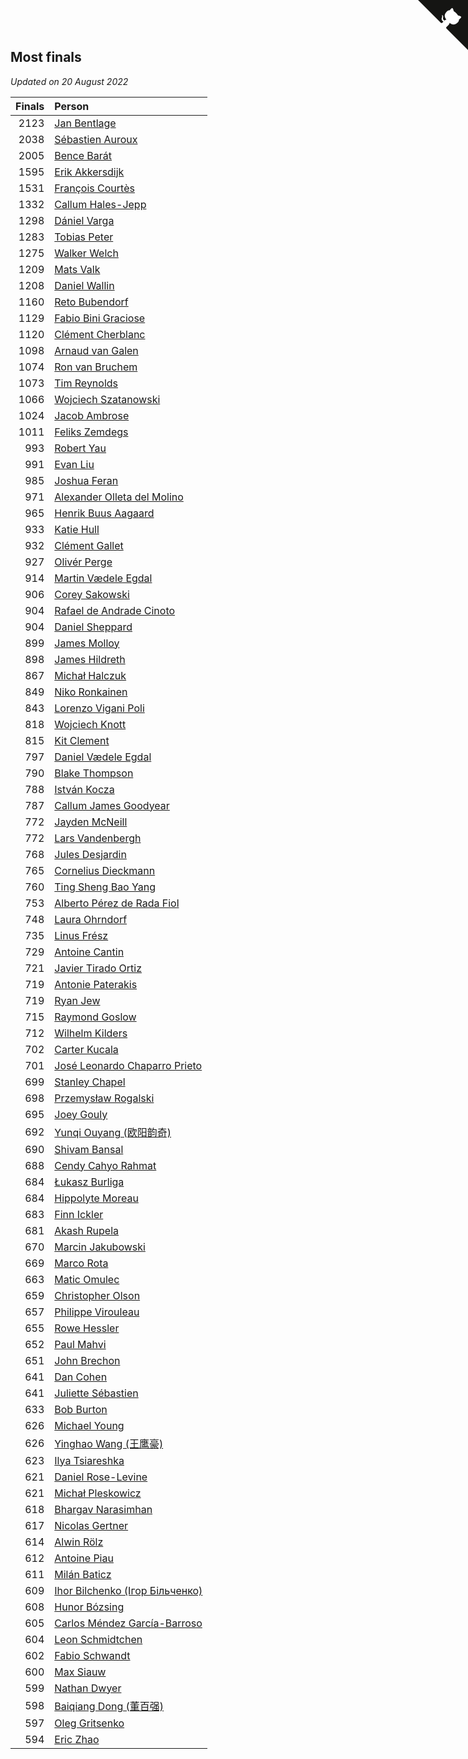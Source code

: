 ## Most finals

*Updated on 20 August 2022*

| Finals | Person |
| ---: | :--- |
| 2123 | [Jan Bentlage](https://www.worldcubeassociation.org/persons/2010BENT01) |
| 2038 | [Sébastien Auroux](https://www.worldcubeassociation.org/persons/2008AURO01) |
| 2005 | [Bence Barát](https://www.worldcubeassociation.org/persons/2008BARA01) |
| 1595 | [Erik Akkersdijk](https://www.worldcubeassociation.org/persons/2005AKKE01) |
| 1531 | [François Courtès](https://www.worldcubeassociation.org/persons/2008COUR01) |
| 1332 | [Callum Hales-Jepp](https://www.worldcubeassociation.org/persons/2012HALE01) |
| 1298 | [Dániel Varga](https://www.worldcubeassociation.org/persons/2008VARG01) |
| 1283 | [Tobias Peter](https://www.worldcubeassociation.org/persons/2014PETE03) |
| 1275 | [Walker Welch](https://www.worldcubeassociation.org/persons/2011WELC01) |
| 1209 | [Mats Valk](https://www.worldcubeassociation.org/persons/2007VALK01) |
| 1208 | [Daniel Wallin](https://www.worldcubeassociation.org/persons/2013WALL03) |
| 1160 | [Reto Bubendorf](https://www.worldcubeassociation.org/persons/2012BUBE01) |
| 1129 | [Fabio Bini Graciose](https://www.worldcubeassociation.org/persons/2010GRAC02) |
| 1120 | [Clément Cherblanc](https://www.worldcubeassociation.org/persons/2014CHER05) |
| 1098 | [Arnaud van Galen](https://www.worldcubeassociation.org/persons/2006GALE01) |
| 1074 | [Ron van Bruchem](https://www.worldcubeassociation.org/persons/2003BRUC01) |
| 1073 | [Tim Reynolds](https://www.worldcubeassociation.org/persons/2005REYN01) |
| 1066 | [Wojciech Szatanowski](https://www.worldcubeassociation.org/persons/2011SZAT01) |
| 1024 | [Jacob Ambrose](https://www.worldcubeassociation.org/persons/2010AMBR01) |
| 1011 | [Feliks Zemdegs](https://www.worldcubeassociation.org/persons/2009ZEMD01) |
| 993 | [Robert Yau](https://www.worldcubeassociation.org/persons/2009YAUR01) |
| 991 | [Evan Liu](https://www.worldcubeassociation.org/persons/2009LIUE01) |
| 985 | [Joshua Feran](https://www.worldcubeassociation.org/persons/2011FERA01) |
| 971 | [Alexander Olleta del Molino](https://www.worldcubeassociation.org/persons/2008OLLE01) |
| 965 | [Henrik Buus Aagaard](https://www.worldcubeassociation.org/persons/2006BUUS01) |
| 933 | [Katie Hull](https://www.worldcubeassociation.org/persons/2010HULL01) |
| 932 | [Clément Gallet](https://www.worldcubeassociation.org/persons/2004GALL02) |
| 927 | [Olivér Perge](https://www.worldcubeassociation.org/persons/2007PERG01) |
| 914 | [Martin Vædele Egdal](https://www.worldcubeassociation.org/persons/2013EGDA02) |
| 906 | [Corey Sakowski](https://www.worldcubeassociation.org/persons/2011SAKO01) |
| 904 | [Rafael de Andrade Cinoto](https://www.worldcubeassociation.org/persons/2007CINO01) |
| 904 | [Daniel Sheppard](https://www.worldcubeassociation.org/persons/2009SHEP01) |
| 899 | [James Molloy](https://www.worldcubeassociation.org/persons/2011MOLL01) |
| 898 | [James Hildreth](https://www.worldcubeassociation.org/persons/2009HILD01) |
| 867 | [Michał Halczuk](https://www.worldcubeassociation.org/persons/2006HALC01) |
| 849 | [Niko Ronkainen](https://www.worldcubeassociation.org/persons/2010RONK01) |
| 843 | [Lorenzo Vigani Poli](https://www.worldcubeassociation.org/persons/2007POLI01) |
| 818 | [Wojciech Knott](https://www.worldcubeassociation.org/persons/2011KNOT01) |
| 815 | [Kit Clement](https://www.worldcubeassociation.org/persons/2008CLEM01) |
| 797 | [Daniel Vædele Egdal](https://www.worldcubeassociation.org/persons/2013EGDA01) |
| 790 | [Blake Thompson](https://www.worldcubeassociation.org/persons/2010THOM03) |
| 788 | [István Kocza](https://www.worldcubeassociation.org/persons/2005KOCZ01) |
| 787 | [Callum James Goodyear](https://www.worldcubeassociation.org/persons/2012GOOD02) |
| 772 | [Jayden McNeill](https://www.worldcubeassociation.org/persons/2012MCNE01) |
| 772 | [Lars Vandenbergh](https://www.worldcubeassociation.org/persons/2003VAND01) |
| 768 | [Jules Desjardin](https://www.worldcubeassociation.org/persons/2010DESJ01) |
| 765 | [Cornelius Dieckmann](https://www.worldcubeassociation.org/persons/2009DIEC01) |
| 760 | [Ting Sheng Bao Yang](https://www.worldcubeassociation.org/persons/2008BAOY01) |
| 753 | [Alberto Pérez de Rada Fiol](https://www.worldcubeassociation.org/persons/2011FIOL01) |
| 748 | [Laura Ohrndorf](https://www.worldcubeassociation.org/persons/2009OHRN01) |
| 735 | [Linus Frész](https://www.worldcubeassociation.org/persons/2011FRES01) |
| 729 | [Antoine Cantin](https://www.worldcubeassociation.org/persons/2010CANT02) |
| 721 | [Javier Tirado Ortiz](https://www.worldcubeassociation.org/persons/2009TIRA01) |
| 719 | [Antonie Paterakis](https://www.worldcubeassociation.org/persons/2012PATE01) |
| 719 | [Ryan Jew](https://www.worldcubeassociation.org/persons/2008JEWR01) |
| 715 | [Raymond Goslow](https://www.worldcubeassociation.org/persons/2014GOSL01) |
| 712 | [Wilhelm Kilders](https://www.worldcubeassociation.org/persons/2010KILD02) |
| 702 | [Carter Kucala](https://www.worldcubeassociation.org/persons/2015KUCA01) |
| 701 | [José Leonardo Chaparro Prieto](https://www.worldcubeassociation.org/persons/2011CHAP01) |
| 699 | [Stanley Chapel](https://www.worldcubeassociation.org/persons/2016CHAP04) |
| 698 | [Przemysław Rogalski](https://www.worldcubeassociation.org/persons/2013ROGA02) |
| 695 | [Joey Gouly](https://www.worldcubeassociation.org/persons/2007GOUL01) |
| 692 | [Yunqi Ouyang (欧阳韵奇)](https://www.worldcubeassociation.org/persons/2007YUNQ01) |
| 690 | [Shivam Bansal](https://www.worldcubeassociation.org/persons/2011BANS02) |
| 688 | [Cendy Cahyo Rahmat](https://www.worldcubeassociation.org/persons/2010RAHM02) |
| 684 | [Łukasz Burliga](https://www.worldcubeassociation.org/persons/2013BURL01) |
| 684 | [Hippolyte Moreau](https://www.worldcubeassociation.org/persons/2008MORE02) |
| 683 | [Finn Ickler](https://www.worldcubeassociation.org/persons/2012ICKL01) |
| 681 | [Akash Rupela](https://www.worldcubeassociation.org/persons/2012RUPE01) |
| 670 | [Marcin Jakubowski](https://www.worldcubeassociation.org/persons/2007JAKU01) |
| 669 | [Marco Rota](https://www.worldcubeassociation.org/persons/2009ROTA01) |
| 663 | [Matic Omulec](https://www.worldcubeassociation.org/persons/2010OMUL02) |
| 659 | [Christopher Olson](https://www.worldcubeassociation.org/persons/2009OLSO01) |
| 657 | [Philippe Virouleau](https://www.worldcubeassociation.org/persons/2008VIRO01) |
| 655 | [Rowe Hessler](https://www.worldcubeassociation.org/persons/2007HESS01) |
| 652 | [Paul Mahvi](https://www.worldcubeassociation.org/persons/2012MAHV01) |
| 651 | [John Brechon](https://www.worldcubeassociation.org/persons/2010BREC01) |
| 641 | [Dan Cohen](https://www.worldcubeassociation.org/persons/2007COHE01) |
| 641 | [Juliette Sébastien](https://www.worldcubeassociation.org/persons/2014SEBA01) |
| 633 | [Bob Burton](https://www.worldcubeassociation.org/persons/2003BURT01) |
| 626 | [Michael Young](https://www.worldcubeassociation.org/persons/2008YOUN02) |
| 626 | [Yinghao Wang (王鹰豪)](https://www.worldcubeassociation.org/persons/2010WANG07) |
| 623 | [Ilya Tsiareshka](https://www.worldcubeassociation.org/persons/2012TERE01) |
| 621 | [Daniel Rose-Levine](https://www.worldcubeassociation.org/persons/2015ROSE01) |
| 621 | [Michał Pleskowicz](https://www.worldcubeassociation.org/persons/2009PLES01) |
| 618 | [Bhargav Narasimhan](https://www.worldcubeassociation.org/persons/2011NARA02) |
| 617 | [Nicolas Gertner](https://www.worldcubeassociation.org/persons/2013GERT01) |
| 614 | [Alwin Rölz](https://www.worldcubeassociation.org/persons/2016ROLZ01) |
| 612 | [Antoine Piau](https://www.worldcubeassociation.org/persons/2008PIAU01) |
| 611 | [Milán Baticz](https://www.worldcubeassociation.org/persons/2005BATI01) |
| 609 | [Ihor Bilchenko (Ігор Більченко)](https://www.worldcubeassociation.org/persons/2011BILC01) |
| 608 | [Hunor Bózsing](https://www.worldcubeassociation.org/persons/2009BOZS01) |
| 605 | [Carlos Méndez García-Barroso](https://www.worldcubeassociation.org/persons/2010GARC02) |
| 604 | [Leon Schmidtchen](https://www.worldcubeassociation.org/persons/2010SCHM01) |
| 602 | [Fabio Schwandt](https://www.worldcubeassociation.org/persons/2014SCHW02) |
| 600 | [Max Siauw](https://www.worldcubeassociation.org/persons/2017SIAU02) |
| 599 | [Nathan Dwyer](https://www.worldcubeassociation.org/persons/2011DWYE02) |
| 598 | [Baiqiang Dong (董百强)](https://www.worldcubeassociation.org/persons/2008DONG06) |
| 597 | [Oleg Gritsenko](https://www.worldcubeassociation.org/persons/2011GRIT01) |
| 594 | [Eric Zhao](https://www.worldcubeassociation.org/persons/2010ZHAO19) |


<a href="https://github.com/JustinTimeCuber/wca_statistics" class="github-corner" aria-label="View source on Github"><svg width="80" height="80" viewBox="0 0 250 250" style="fill:#151513; color:#fff; position: absolute; top: 0; border: 0; right: 0;" aria-hidden="true"><path d="M0,0 L115,115 L130,115 L142,142 L250,250 L250,0 Z"></path><path d="M128.3,109.0 C113.8,99.7 119.0,89.6 119.0,89.6 C122.0,82.7 120.5,78.6 120.5,78.6 C119.2,72.0 123.4,76.3 123.4,76.3 C127.3,80.9 125.5,87.3 125.5,87.3 C122.9,97.6 130.6,101.9 134.4,103.2" fill="currentColor" style="transform-origin: 130px 106px;" class="octo-arm"></path><path d="M115.0,115.0 C114.9,115.1 118.7,116.5 119.8,115.4 L133.7,101.6 C136.9,99.2 139.9,98.4 142.2,98.6 C133.8,88.0 127.5,74.4 143.8,58.0 C148.5,53.4 154.0,51.2 159.7,51.0 C160.3,49.4 163.2,43.6 171.4,40.1 C171.4,40.1 176.1,42.5 178.8,56.2 C183.1,58.6 187.2,61.8 190.9,65.4 C194.5,69.0 197.7,73.2 200.1,77.6 C213.8,80.2 216.3,84.9 216.3,84.9 C212.7,93.1 206.9,96.0 205.4,96.6 C205.1,102.4 203.0,107.8 198.3,112.5 C181.9,128.9 168.3,122.5 157.7,114.1 C157.9,116.9 156.7,120.9 152.7,124.9 L141.0,136.5 C139.8,137.7 141.6,141.9 141.8,141.8 Z" fill="currentColor" class="octo-body"></path></svg></a><style>.github-corner:hover .octo-arm{animation:octocat-wave 560ms ease-in-out}@keyframes octocat-wave{0%,100%{transform:rotate(0)}20%,60%{transform:rotate(-25deg)}40%,80%{transform:rotate(10deg)}}@media (max-width:500px){.github-corner:hover .octo-arm{animation:none}.github-corner .octo-arm{animation:octocat-wave 560ms ease-in-out}}</style>
